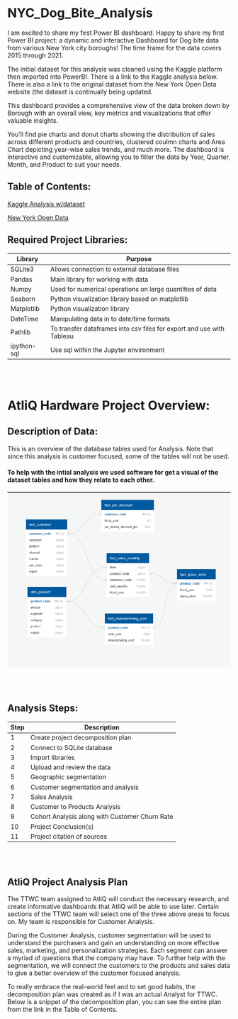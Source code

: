 # NYC_Dog_Bite_Analysis
I am excited to share my first Power BI dashboard. Happy to share my first Power BI project: a dynamic and interactive Dashboard for Dog bite data from various New York city boroughs! The time frame for the data covers 2015 through 2021.  

The initial dataset for this analysis was cleaned using the Kaggle platform then imported into PowerBI. There is a link to the Kaggle analysis below.  There is also a link to the original dataset from the New York Open Data website (the dataset is continually being updated.

This dashboard provides a comprehensive view of the data broken down by Borough with an overall view, key metrics and visualizations that offer valuable insights.  

You’ll find pie charts and donut charts showing the distribution of sales across different products and countries, clustered coulmn charts and Area Chart depicting year-wise sales trends, and much more. The dashboard is interactive and customizable, allowing you to filter the data by Year, Quarter, Month, and Product to suit your needs.

## Table of Contents:
[Kaggle Analysis w/dataset](https://www.kaggle.com/code/julyndav/ny-dog-bite-analysis-visualizations)

[New York Open Data](https://data.cityofnewyork.us/Health/DOHMH-Dog-Bite-Data/rsgh-akpg/about_data)



## Required Project Libraries:
| Library |Purpose |
| --- | --- |
| SQLite3 | Allows connection to external database files |
| Pandas| Main library for working with data |
| Numpy | Used for numerical operations on large quantities of data |
| Seaborn | Python visualization library based on matplotlib |
| Matplotlib | Python visualization library |
| DateTime | Manipulating data in to date/time formats |
| Pathlib | To transfer dataframes into csv files for export and use with Tableau |
| ipython-sql | Use sql within the Jupyter environment |

<br></br>


# AtliQ Hardware Project Overview:
## Description of Data: 
This is an overview of the database tables used for Analysis. Note that since this analysis is customer focused, some of the tables will not be used. 
#### To help with the intial analysis we used software for get a visual of the dataset tables and how they relate to each other.
![Table Relationships](https://github.com/julyndav/AtliQ-Hardware/blob/main/Analysis%20Images/Database%20flowchart.png)

<br></br>

## Analysis Steps:
| Step |Description |
| --- | --- |
| 1 | Create project decomposition plan |
| 2 | Connect to SQLite database |
| 3 | Import libraries |
| 4 | Upload and review the data |
| 5 | Geographic segmentation |
| 6 | Customer segmentation and analysis |
| 7 | Sales Analysis |
| 8 | Customer to Products Analysis |
| 9 | Cohort Analysis along with Customer Churn Rate |
| 10 | Project Conclusion(s) |
| 11 | Project citation of sources |

<br></br>

## AtliQ Project Analysis Plan 

The TTWC team assigned to AtliQ will conduct the necessary research, and create informative dashboards that AtliQ will be able to use later. Certain sections of the TTWC team will select one of the three above areas to focus on. My team is responsible for Customer Analysis. 

During the Customer Analysis, customer segmentation will be used to understand the purchasers and gain an understanding on more effective sales, marketing, and personalization strategies. Each segment can answer a myriad of questions that the company may have. To further help with the segmentation, we will connect the customers to the products and sales data to give a better overview of the customer focused analysis.  

To really embrace the real-world feel and to set good habits, the decomposition plan was created as if I was an actual Analyst for TTWC.  Below is a snippet of the decomposition plan, you can see the entire plan from the link in the Table of Contents. 
